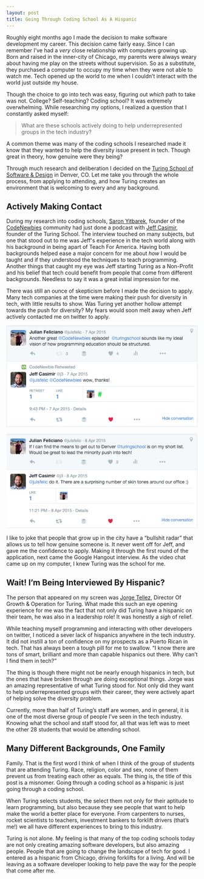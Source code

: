 ```yaml
---
layout: post
title: Going Through Coding School As A Hispanic
---
```


Roughly eight months ago I made the decision to make software development my career. This decision came fairly easy. Since I can remember I’ve had a *very* close relationship with computers growing up. Born and raised in the inner-city of Chicago, my parents were always weary about having me play on the streets without supervision. So as a substitute, they purchased a computer to occupy my time when they were not able to watch me. Tech opened up the world to me when I couldn’t interact with the world just outside my house.

Though the choice to go into tech was easy, figuring out *which* path to take was not. College? Self-teaching? Coding school? It was extremely overwhelming. While researching my options, I realized a question that I constantly asked myself:

> What are these schools actively doing to help underrepresented groups in the tech industry?

A common theme was many of the coding schools I researched made it know that they wanted to help the diversity issue present in tech. Though great in theory, how genuine were they being?

Through much research and deliberation I decided on the [Turing School of Software & Design](https://www.turing.io/) in Denver, CO.  Let me take you through the whole process, from applying to attending, and how Turing creates an environment that is welcoming to every and any background.

## Actively Making Contact

During my research into coding schools, [Saron Yitbarek](https://twitter.com/saronyitbarek), founder of the [CodeNewbies](http://www.codenewbie.org/) community had just done a podcast with [Jeff Casimir](https://twitter.com/j3), founder of the Turing School. The interview touched on many subjects, but one that stood out to me was Jeff's experience in the tech world along with his background in being apart of Teach For America. Having both backgrounds helped ease a major concern for me about *how* I would be taught and if they understood the techniques to teach programming. Another things that caught my eye was Jeff starting Turing as a Non-Profit and his belief that tech could benefit from people that come from different backgrounds. Needless to say it was a great initial impression for me.

There was still an ounce of skepticism before I made the decision to apply. Many tech companies at the time were making their push for diversity in tech, with little results to show. Was Turing yet another hollow attempt towards the push for diversity? My fears would soon melt away when Jeff actively contacted me on twitter to apply.

![Me Praising Turing](/public/images/turing1.png)

![Jeff convincing me to go to Turing](/public/images/turing2.png)

I like to joke that people that grow up in the city have a “bullshit radar” that allows us to tell how genuine someone is. It never went off for Jeff, and gave me the confidence to apply. Making it through the first round of the application, next came the Google Hangout interview. As the video chat came up on my computer, I knew Turing was the school for me.

## Wait! I’m Being Interviewed By Hispanic?

The person that appeared on my screen was [Jorge Tellez](https://twitter.com/novohispano), Director Of Growth & Operation for Turing. What made this such an eye opening experience for me was the fact that not only did Turing have a hispanic on their team, he was also in a leadership role! It was honestly a *sigh* of relief.

While teaching myself programming and interacting with other developers on twitter, I noticed a sever lack of hispanics anywhere in the tech industry. It did not instill a ton of confidence on my prospects as a Puerto Rican in tech. That has always been a tough pill for me to swallow. “I know there are tons of smart, brilliant and more than capable hispanics out there. Why can’t I find them in tech?”

The thing is though there might not be nearly enough hispanics in tech, but the ones that have broken through are doing exceptional things. Jorge was an amazing representative of what Turing stood for. Not only did they want to help underrepresented groups with their career, they were actively apart of helping solve the diversity problem.

Currently, more than half of Turing’s staff are women, and in general, it is one of the most diverse group of people I’ve seen in the tech industry. Knowing what the school and staff stood for, all that was left was to meet the other 28 students that would be attending school.

## Many Different Backgrounds, One Family

Family. That is the first word I think of when I think of the group of students that are attending Turing. Race, religion, color and sex, none of them prevent us from treating each other as equals. The thing is, the title of this post is a misnomer. Going through a coding school as a hispanic is just going through a coding school.

When Turing selects students, the select them not only for their aptitude to learn programming, but also because they see people that want to help make the world a better place for everyone. From carpenters to nurses, rocket scientists to teachers, investment bankers to forklift drivers (that’s me!) we all have different experiences to bring to this industry.

Turing is not alone. My feeling is that many of the top coding schools today are not only creating amazing software developers, but also amazing people. People that are going to change the landscape of tech for good. I entered as a hispanic from Chicago, driving forklifts for a living. And will be leaving as a software developer looking to help pave the way for the people that come after me.
